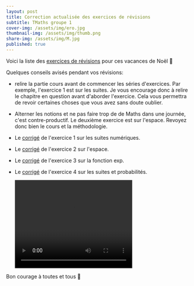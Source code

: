 ```yaml
---
layout: post
title: Correction actualisée des exercices de révisions
subtitle: TMaths groupe 1
cover-img: /assets/img/ero.jpg
thumbnail-img: /assets/img/thumb.png
share-img: /assets/img/M.jpg
published: true
---
```


Voici la liste des [exercices de révisions](https://github.com/raveluz/raveluz.github.io/blob/master/pdf/DM.Noel.pdf) pour ces vacances de Noël 🎅

Quelques conseils avisés pendant vos révisions:
* relire la partie cours avant de commencer les séries d'exercices. Par exemple, l'exercice 1 est sur les suites. Je vous encourage donc à relire le chapitre en question avant d'aborder l'exercice. Cela vous permettra de revoir certaines choses que vous avez sans doute oublier.
* Alterner les notions et ne pas faire trop de de Maths dans une journée, c'est contre-productif. Le deuxième exercice est sur l'espace. Revoyez donc bien le cours et la méthodologie.
* Le [corrigé](https://github.com/raveluz/raveluz.github.io/blob/master/pdf/Correction.exercice1.DM.Noel.pdf) de l'exercice 1 sur les suites numériques.
* Le [corrigé](https://github.com/raveluz/raveluz.github.io/blob/master/pdf/Correction.exercice2.DM.Noel.pdf) de l'exercice 2 sur l'espace.
* Le [corrigé](https://github.com/raveluz/raveluz.github.io/blob/master/pdf/Correction.exercice3.DM.Noel.pdf) de l'exercice 3 sur la fonction exp.
* Le [corrigé](https://github.com/raveluz/raveluz.github.io/blob/master/pdf/Correction.exercice4.DM.Noel.pdf) de l'exercice 4 sur les suites et probabilités.

  <video width="320" height="240" controls>
      <source src="https://github.com/raveluz/raveluz.github.io/blob/master/capsule/dada.mp4" type=video/mp4>
    </video>

Bon courage à toutes et tous 🎅

  





